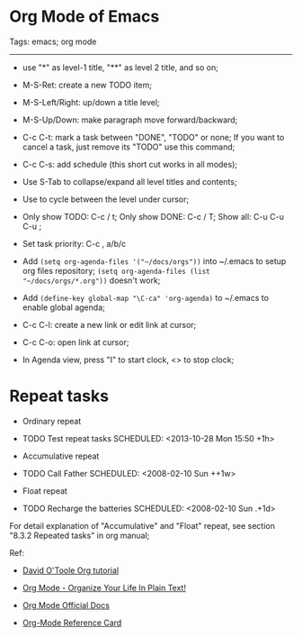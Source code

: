 # Org Mode of Emacs
Tags: emacs; org mode

------

* use "*" as level-1 title, "**" as level 2 title, and so on;

* M-S-Ret: create a new TODO item;

* M-S-Left/Right: up/down a title level;

* M-S-Up/Down: make paragraph move forward/backward;

* C-c C-t: mark a task between "DONE", "TODO" or none; If you want to cancel a task, just remove its "TODO" use this command;

* C-c C-s: add schedule (this short cut works in all modes); 

* Use S-Tab to collapse/expand all level titles and contents;

* Use <Tab> to cycle between the level under cursor;

* Only show TODO: C-c / t; Only show DONE: C-c / T; Show all: C-u C-u C-u <TAB>;

* Set task priority: C-c , a/b/c 

* Add `(setq org-agenda-files '("~/docs/orgs"))` into ~/.emacs to setup org files repository;
  `(setq org-agenda-files (list "~/docs/orgs/*.org"))` doesn't work;

* Add `(define-key global-map "\C-ca" 'org-agenda)` to ~/.emacs to enable global agenda;

* C-c C-l: create a new link or edit link at cursor;

* C-c C-o: open link at cursor;

* In Agenda view, press "I" to start clock, <<C-c C-x C-o>> to stop clock;

# Repeat tasks

* Ordinary repeat

 * TODO Test repeat tasks 
  SCHEDULED: <2013-10-28 Mon 15:50 +1h> 

* Accumulative repeat

 * TODO Call Father 
  SCHEDULED: <2008-02-10 Sun ++1w>

* Float repeat

* TODO Recharge the batteries
  SCHEDULED: <2008-02-10 Sun .+1d>

For detail explanation of "Accumulative" and "Float" repeat,
see section "8.3.2 Repeated tasks" in org manual;

Ref: 

* [David O'Toole Org tutorial](http://orgmode.org/worg/org-tutorials/orgtutorial_dto.html)

* [Org Mode - Organize Your Life In Plain Text!](http://doc.norang.ca/org-mode.html#git-sync)

* [Org Mode Official Docs](http://orgmode.org/worg/org-tutorials/)

* [Org-Mode Reference Card](http://orgmode.org/orgcard.txt)
